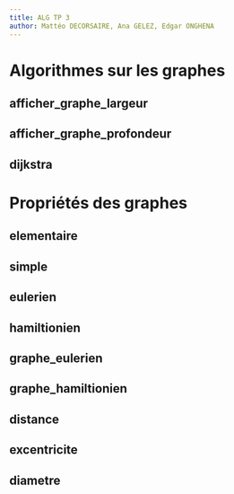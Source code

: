 ```yaml
---
title: ALG TP 3
author: Mattéo DECORSAIRE, Ana GELEZ, Edgar ONGHENA
---
```


# Algorithmes sur les graphes

## afficher_graphe_largeur

## afficher_graphe_profondeur

## dijkstra

# Propriétés des graphes

## elementaire

## simple

## eulerien

## hamiltionien

## graphe_eulerien

## graphe_hamiltionien

## distance

## excentricite

## diametre
